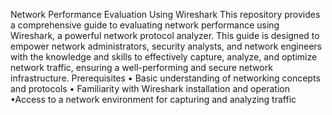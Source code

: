 Network Performance Evaluation Using Wireshark
This repository provides a comprehensive guide to evaluating network performance using Wireshark, a powerful network protocol analyzer. This guide is designed to empower network administrators, security analysts, and network engineers with the knowledge and skills to effectively capture, analyze, and optimize network traffic, ensuring a well-performing and secure network infrastructure.
Prerequisites
    •	Basic understanding of networking concepts and protocols
    •	Familiarity with Wireshark installation and operation
    •Access to a network environment for capturing and analyzing traffic

